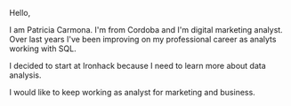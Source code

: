 Hello,

I am Patricia Carmona. I'm from Cordoba and I'm digital marketing analyst. Over last years I've been improving on my professional career as analyts working with SQL.

I decided to start at Ironhack because I need to learn more about data analysis. 

I would like to keep working as analyst for marketing and business.
